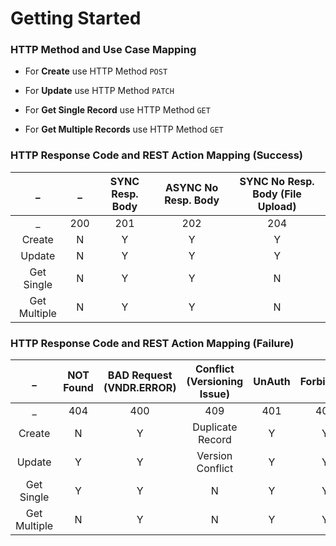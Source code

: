 # Getting Started

### HTTP Method and Use Case Mapping

+	For **Create** use HTTP Method `POST`


+ 	For **Update** use HTTP Method `PATCH`


+	For **Get Single Record** use HTTP Method `GET`


+	For **Get Multiple Records** use HTTP Method `GET`

### HTTP Response Code and REST Action Mapping (Success)

| **_**        | **_** | **SYNC Resp. Body** | **ASYNC  No Resp. Body** | **SYNC No Resp. Body  (File Upload)** |
|:------------:|:-----:|:-------------------:|:------------------------:|:-------------------------------------:|
| \_           | 200   | 201                 | 202                      | 204                                   |
| Create       | N     | Y                   | Y                        | Y                                     |
| Update       | N     | Y                   | Y                        | Y                                     |
| Get Single   | N     | Y                   | Y                        | N                                     |
| Get Multiple | N     | Y                   | Y                        | N                                     |

### HTTP Response Code and REST Action Mapping (Failure)

| **_**        | **NOT Found** | **BAD Request (VNDR.ERROR)** | **Conflict (Versioning Issue)** | **UnAuth** | **Forbidden** | **Method Not Allowed** | **Gone(Archival)** | **Server Side  Exception** |
|:------------:|:-------------:|:----------------------------:|:-------------------------------:|:----------:|:-------------:|:----------------------:|:------------------:|:--------------------------:|
| \_           | 404           | 400                          | 409                             | 401        | 403           | 405                    | 410                | 500                        |
| Create       | N             | Y                            | Duplicate Record                | Y          | Y             | Y                      | N                  | Y                          |
| Update       | Y             | Y                            | Version Conflict                | Y          | Y             | Y                      | Y                  | Y                          |
| Get Single   | Y             | Y                            | N                               | Y          | Y             | Y                      | Y                  | Y                          |
| Get Multiple | N             | Y                            | N                               | Y          | Y             | Y                      | Y                  | Y                          |
